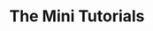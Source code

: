 ---
guid: 1041
title: "The Mini Tutorials"
category: Mini-tutos
description: "Computer programming is less and less complex, the systems are becoming simpler day by day, however we sometimes need to match our physical installations with the computer systems, that's how the Mini Tutorials section was born! find script, templates and scenarios."
url: ""
locale: en_GB
sitemap:
  changefreq: 'monthly'
  exclude: 'no'
  priority: 0.5
  lastmod:  # date to end modification
---